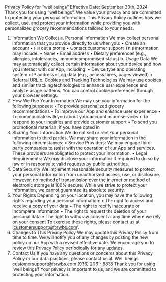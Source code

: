 Privacy Policy for “well beings”
Effective Date: September 30th, 2024
Thank you for using “well beings”. We value your privacy and are committed to protecting your personal information. This Privacy Policy outlines how we collect, use, and protect your information while providing you with personalized grocery recommendations tailored to your needs.
1. Information We Collect
a. Personal Information
We may collect personal information that you provide directly to us when you:
•	Create an account
•	Fill out a profile
•	Contact customer support
This information may include:
•	Name
•	Email address
•	Dietary preferences (e.g., allergies, intolerances, immunocompromised status)
b. Usage Data
We may automatically collect certain information about your device and how you interact with our App, including:
•	Device type and operating system
•	IP address
•	Log data (e.g., access times, pages viewed)
•	Referral URL
c. Cookies and Tracking Technologies
We may use cookies and similar tracking technologies to enhance user experience and analyze usage patterns. You can control cookie preferences through your browser settings.
2. How We Use Your Information
We may use your information for the following purposes:
•	To provide personalized grocery recommendations
•	To improve our App and enhance user experience
•	To communicate with you about your account or our services
•	To respond to your inquiries and provide customer support
•	To send you promotional materials, if you have opted in
3. Sharing Your Information
We do not sell or rent your personal information to third parties. We may share your information in the following circumstances:
•	Service Providers: We may engage third-party companies to assist with the operation of our App and services. These providers are obligated to protect your information.
•	Legal Requirements: We may disclose your information if required to do so by law or in response to valid requests by public authorities.
4. Data Security
We implement reasonable security measures to protect your personal information from unauthorized access, use, or disclosure. However, no method of transmission over the internet or method of electronic storage is 100% secure. While we strive to protect your information, we cannot guarantee its absolute security.
5. Your Rights
Depending on your location, you may have the following rights regarding your personal information:
•	The right to access and receive a copy of your data
•	The right to rectify inaccurate or incomplete information
•	The right to request the deletion of your personal data
•	The right to withdraw consent at any time where we rely on your consent
To exercise these rights, please contact us at ‘customersupport@forwbs.com’.
6. Changes to This Privacy Policy
We may update this Privacy Policy from time to time. We will notify you of any changes by posting the new policy on our App with a revised effective date. We encourage you to review this Privacy Policy periodically for any updates.
7. Contact Us
If you have any questions or concerns about this Privacy Policy or our data practices, please contact us at:
Well beings
customersupport@forwbs.com
(936) 206 - 8838
Thank you for using ‘well beings’! Your privacy is important to us, and we are committed to protecting your information.
